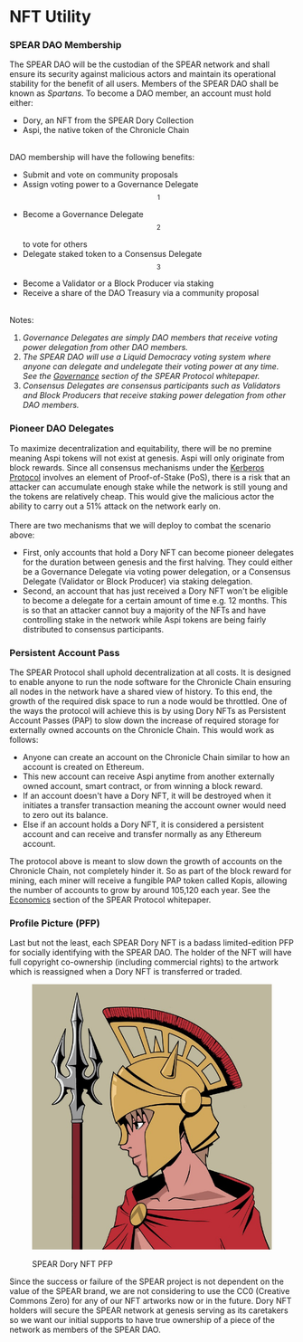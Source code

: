 # NFT Utility

### SPEAR DAO Membership

The SPEAR DAO will be the custodian of the SPEAR network and shall ensure its security against malicious actors and maintain its operational stability for the benefit of all users. Members of the SPEAR DAO shall be known as _Spartans_. To become a DAO member, an account must hold either:

* Dory, an NFT from the SPEAR Dory Collection
* Aspi, the native token of the Chronicle Chain

\
DAO membership will have the following benefits:

* Submit and vote on community proposals
* Assign voting power to a Governance Delegate$$^1$$
* Become a Governance Delegate$$^2$$ to vote for others
* Delegate staked token to a Consensus Delegate$$^3$$
* Become a Validator or a Block Producer via staking
* Receive a share of the DAO Treasury via a community proposal

\
Notes:&#x20;

1. _Governance Delegates are simply DAO members that receive voting power delegation from other DAO members._
2. _The SPEAR DAO will use a Liquid Democracy voting system where anyone can delegate and undelegate their voting power at any time. See the_ [_Governance_](https://docs.spear.technology/spear-protocol/whitepaper/governance) _section of the SPEAR Protocol whitepaper._
3. _Consensus Delegates are consensus participants such as Validators and Block Producers that receive staking power delegation from other DAO members._

### Pioneer DAO Delegates

To maximize decentralization and equitability, there will be no premine meaning Aspi tokens will not exist at genesis. Aspi will only originate from block rewards. Since all consensus mechanisms under the [Kerberos Protocol](https://docs.spear.technology/spear-protocol/whitepaper/consensus#kerberos) involves an element of Proof-of-Stake (PoS), there is a risk that an attacker can accumulate enough stake while the network is still young and the tokens are relatively cheap. This would give the malicious actor the ability to carry out a 51% attack on the network early on. \
\
There are two mechanisms that we will deploy to combat the scenario above:

* First, only accounts that hold a Dory NFT can become pioneer delegates for the duration between genesis and the first halving. They could either be a  Governance Delegate via voting power delegation, or a Consensus Delegate (Validator or Block Producer) via staking delegation.
* Second, an account that has just received a Dory NFT won't be eligible to become a delegate for a certain amount of time e.g. 12 months. This is so that an attacker cannot buy a majority of the NFTs and have controlling stake in the network while Aspi tokens are being fairly distributed to consensus participants.

### Persistent Account Pass

The SPEAR Protocol shall uphold decentralization at all costs. It is designed to enable anyone to run the node software for the Chronicle Chain ensuring all nodes in the network have a shared view of history. To this end, the growth of the required disk space to run a node would be throttled. One of the ways the protocol will achieve this is by using Dory NFTs as Persistent Account Passes (PAP) to slow down the increase of required storage for externally owned accounts on the Chronicle Chain. This would work as follows:

* Anyone can create an account on the Chronicle Chain similar to how an account is created on Ethereum.
* This new account can receive Aspi anytime from another externally owned account, smart contract, or from winning a block reward.
* If an account doesn't have a Dory NFT, it will be destroyed when it initiates a transfer transaction meaning the account owner would need to zero out its balance.
* Else if an account holds a Dory NFT, it is considered a persistent account and can receive and transfer normally as any Ethereum account.

The protocol above is meant to slow down the growth of accounts on the Chronicle Chain, not completely hinder it. So as part of the block reward for mining, each miner will receive a fungible PAP token called Kopis, allowing the number of accounts to grow by around 105,120 each year.  See the [Economics](https://docs.spear.technology/spear-protocol/whitepaper/economics) section of the SPEAR Protocol whitepaper.

### Profile Picture (PFP)

Last but not the least, each SPEAR Dory NFT is a badass limited-edition PFP for socially identifying with the SPEAR DAO. The holder of the NFT will have full copyright co-ownership (including commercial rights) to the artwork which is reassigned when a Dory NFT is transferred or traded.&#x20;

<figure><img src="../../.gitbook/assets/Sample Dory.jpg" alt=""><figcaption><p>SPEAR Dory NFT PFP</p></figcaption></figure>

Since the success or failure of the SPEAR project is not dependent on the value of the SPEAR brand, we are not considering to use the CC0 (Creative Commons Zero) for any of our NFT artworks now or in the future. Dory NFT holders will secure the SPEAR network at genesis serving as its caretakers so we want our initial supports to have true ownership of a piece of the network as members of the SPEAR DAO.&#x20;
